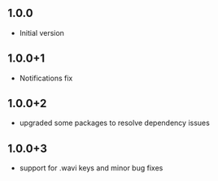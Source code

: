 ## 1.0.0
- Initial version

## 1.0.0+1
- Notifications fix

## 1.0.0+2
- upgraded some packages to resolve dependency issues

## 1.0.0+3
- support for .wavi keys and minor bug fixes